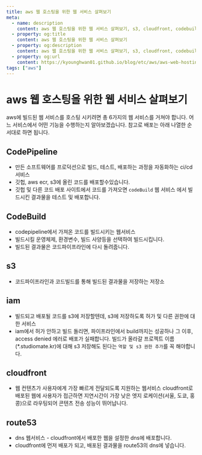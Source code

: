 ```yaml
---
title: aws 웹 호스팅을 위한 웹 서비스 살펴보기
meta:
  - name: description
    content: aws 웹 호스팅을 위한 웹 서비스 살펴보기, s3, cloudfront, codebuild, codepipeline, iam
  - property: og:title
    content: aws 웹 호스팅을 위한 웹 서비스 살펴보기
  - property: og:description
    content: aws 웹 호스팅을 위한 웹 서비스 살펴보기, s3, cloudfront, codebuild, codepipeline, iam
  - property: og:url
    content: https://kyounghwan01.github.io/blog/etc/aws/aws-web-hosting/
tags: ["aws"]
---
```


# aws 웹 호스팅을 위한 웹 서비스 살펴보기

aws에 빌드된 웹 서비스를 호스팅 시키려면 총 6가지의 웹 서비스를 거쳐야 합니다.
어느 서비스에서 어떤 기능을 수행하는지 알아보겠습니다.
참고로 배포는 아래 나열한 순서대로 하면 됩니다.

## CodePipeline

- 만든 소프트웨어를 프로덕션으로 빌드, 테스트, 배포하는 과정을 자동화하는 ci/cd 서비스
- 깃헙, aws ecr, s3에 올린 코드를 배포할수있습니다.
- 깃헙 및 다른 코드 배포 사이트에서 코드를 가져오면 `codeBuild` 웹 서비스 에서 빌드시킨 결과물을 테스트 및 배포합니다.

## CodeBuild

- codepipeline에서 가져온 코드를 빌드시키는 웹서비스
- 빌드시킬 운영체제, 환경변수, 빌드 사양등을 선택하여 빌드시킵니다.
- 빌드된 결과물은 코드파이프라인에 다시 돌려줍니다.

## s3

- 코드파이프라인과 코드빌드를 통해 빌드된 결과물을 저장하는 저장소

## iam

- 빌드되고 배포될 코드를 s3에 저장할텐데, s3에 저장하도록 허가 및 다른 권한에 대한 서비스
- iam에서 허가 안하고 빌드 돌리면, 파이프라인에서 build까지는 성공하나 그 이후, access denied 에러로 배포가 실패합니다. 빌드가 올라갈 프로젝트 이름(\*.studiomate.kr)에 대해 s3 저장해도 된다는 `역할 및 s3 권한 추가`를 꼭 해야합니다.

## cloudfront

- 웹 컨텐츠가 사용자에게 가장 빠르게 전달되도록 지원하는 웹서비스
  cloudfront로 배포된 웹에 사용자가 접근하면 지연시간이 가장 낮은 엣지 로케이션(서울, 도쿄, 홍콩)으로 라우팅되어 콘텐츠 전송 성능이 뛰어납니다.

## route53

- dns 웹서비스 - cloudfront에서 배포한 웹을 설정한 dns에 배포합니다.
- cloudfront에 먼저 배포가 되고, 배포된 결과물을 route53의 dns에 넣습니다.

<TagLinks />
<Comment />
